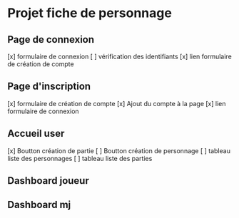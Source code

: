 # Projet fiche de personnage

## Page de connexion
  [x] formulaire de connexion 
  [ ] vérification des identifiants
  [x] lien formulaire de création de compte

## Page d'inscription
  [x] formulaire de création de compte
  [x] Ajout du compte à la page
  [x] lien formulaire de connexion

## Accueil user
  [x] Boutton création de partie
  [ ] Boutton création de personnage
  [ ] tableau liste des personnages
  [ ] tableau liste des parties

## Dashboard joueur
## Dashboard mj


